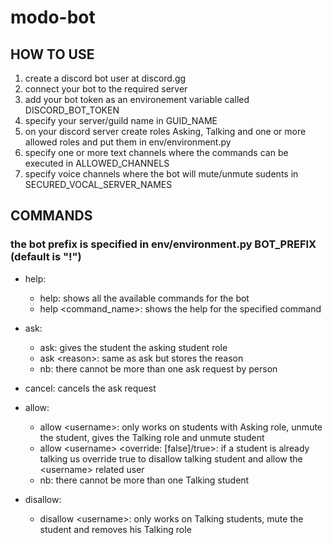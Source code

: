 # modo-bot

## HOW TO USE
1. create a discord bot user at discord.gg
2. connect your bot to the required server
3. add your bot token as an environement variable called DISCORD_BOT_TOKEN
4. specify your server/guild name in GUID_NAME
5. on your discord server create roles Asking, Talking and one or more allowed roles and put them in env/environment.py
6. specify one or more text channels where the commands can be executed in ALLOWED_CHANNELS
7. specify voice channels where the bot will mute/unmute sudents in SECURED_VOCAL_SERVER_NAMES

## COMMANDS
### the bot prefix is specified in env/environment.py BOT_PREFIX (default is "!")

- help:
  - help: shows all the available commands for the bot
  - help \<command_name\>: shows the help for the specified command
- ask:
  - ask: gives the student the asking student role
  - ask \<reason\>: same as ask but stores the reason
  - nb: there cannot be more than one ask request by person
- cancel: cancels the ask request
- allow:
  - allow \<username\>: only works on students with Asking role, unmute the student, gives the Talking role and unmute student
  - allow \<username\> \<override: [false]/true\>: if a student is already talking us override true to disallow talking student and allow the \<username\> related user
  - nb: there cannot be more than one Talking student
 
- disallow:
  - disallow \<username\>: only works on Talking students, mute the student and removes his Talking role
